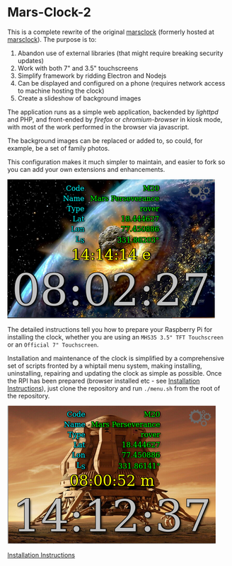 # Mars-Clock-2
This is a complete rewrite of the original [marsclock](https://github.com/stroggprog/marsclock) (formerly hosted at [marsclock](https://github.com/phil-ide/marsclock)). The purpose is to:
1. Abandon use of external libraries (that might require breaking security updates)
2. Work with both 7" and 3.5" touchscreens
3. Simplify framework by ridding Electron and Nodejs
4. Can be displayed and configured on a phone (requires network access to machine hosting the clock)
5. Create a slideshow of background images

The application runs as a simple web application, backended by _lighttpd_ and PHP, and front-ended by _firefox_ or _chromium-browser_ in kiosk mode, with most of the work performed in the browser via javascript.

The background images can be replaced or added to, so could, for example, be a set of family photos.

This configuration makes it much simpler to maintain, and easier to fork so you can add your own extensions and enhancements.

![mars-clock-2 running on an MHS35 3.5“ screen](/images/mars-clock2a.png)

The detailed instructions tell you how to prepare your Raspberry Pi for installing the clock, whether you are using an `MHS35 3.5" TFT Touchscreen` or an `Official 7" Touchscreen`.

Installation and maintenance of the clock is simplified by a comprehensive set of scripts fronted by a whiptail menu system, making installing, uninstalling, repairing and updating the clock as simple as possible. Once the RPI has been prepared (browser installed etc - see [Installation Instructions](docs/README.md)), just clone the repository and run `./menu.sh` from the root of the repository.

![mars-clock-2 running on an MHS35 3.5“ screen](/images/mars-clock2b.png)

[Installation Instructions](docs/README.md)
